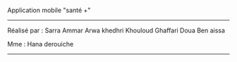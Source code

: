 Application mobile "santé +"
_______________________________________

Réalisé par : 
Sarra Ammar 
Arwa khedhri 
Khouloud Ghaffari 
Doua Ben aissa

Mme :  Hana derouiche
____________________________________



